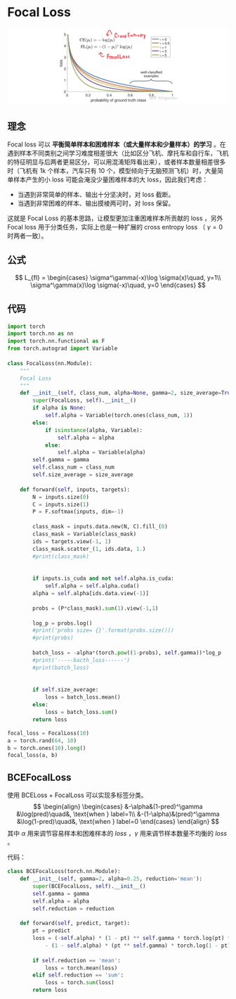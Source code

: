 # Focal Loss

![img1](img/1.jpg)

## 理念

Focal loss 可以 **平衡简单样本和困难样本（或大量样本和少量样本）的学习** 。在遇到样本不同类别之间学习难度相差很大（比如区分飞机、摩托车和自行车，飞机的特征明显与后两者更易区分，可以用混淆矩阵看出来），或者样本数量相差很多时（飞机有 1k 个样本，汽车只有 10 个，模型倾向于无脑预测飞机）时，大量简单样本产生的小 loss 可能会淹没少量困难样本的大 loss，因此我们考虑：

- 当遇到非常简单的样本、输出十分坚决时，对 loss 截断。
- 当遇到非常困难的样本、输出摸棱两可时，对 loss 保留。

这就是 Focal Loss 的基本思路，让模型更加注重困难样本所贡献的 loss ，另外 Focal loss 用于分类任务，实际上也是一种扩展的 cross entropy loss （ $\gamma=0$ 时两者一致）。

## 公式

$$
L_{fl} = 
\begin{cases}
\sigma^\gamma(-x)\log \sigma(x)\quad, y=1\\
\sigma^\gamma(x)\log \sigma(-x)\quad, y=0
\end{cases}
$$


## 代码

```python
import torch
import torch.nn as nn
import torch.nn.functional as F
from torch.autograd import Variable
 
class FocalLoss(nn.Module):
 	"""
 	Focal Loss
 	"""
    def __init__(self, class_num, alpha=None, gamma=2, size_average=True):
        super(FocalLoss, self).__init__()
        if alpha is None:
            self.alpha = Variable(torch.ones(class_num, 1))
        else:
            if isinstance(alpha, Variable):
                self.alpha = alpha
            else:
                self.alpha = Variable(alpha)
        self.gamma = gamma
        self.class_num = class_num
        self.size_average = size_average
 
    def forward(self, inputs, targets):
        N = inputs.size(0)
        C = inputs.size(1)
        P = F.softmax(inputs, dim=-1)
 
        class_mask = inputs.data.new(N, C).fill_(0)
        class_mask = Variable(class_mask)
        ids = targets.view(-1, 1)
        class_mask.scatter_(1, ids.data, 1.)
        #print(class_mask)
 
 
        if inputs.is_cuda and not self.alpha.is_cuda:
            self.alpha = self.alpha.cuda()
        alpha = self.alpha[ids.data.view(-1)]
 
        probs = (P*class_mask).sum(1).view(-1,1)
 
        log_p = probs.log()
        #print('probs size= {}'.format(probs.size()))
        #print(probs)
 
        batch_loss = -alpha*(torch.pow((1-probs), self.gamma))*log_p 
        #print('-----bacth_loss------')
        #print(batch_loss)
 
 
        if self.size_average:
            loss = batch_loss.mean()
        else:
            loss = batch_loss.sum()
        return loss
```

```python
focal_loss = FocalLoss(10)
a = torch.rand(64, 10)
b = torch.ones(10).long()
focal_loss(a, b)
```

## BCEFocalLoss

使用 BCELoss + FocalLoss 可以实现多标签分类。
$$
\begin{align}
\begin{cases}
&-\alpha&(1-pred)^\gamma &\log(pred)\quad&, \text{when } label=1\\
&-(1-\alpha)&(pred)^\gamma &\log(1-pred)\quad&, \text{when } label=0
\end{cases}
\end{align}
$$
其中 $\alpha$ 用来调节容易样本和困难样本的 $loss$ ，$\gamma$ 用来调节样本数量不均衡的 $loss$ 。

代码：

```python
class BCEFocalLoss(torch.nn.Module):
    def __init__(self, gamma=2, alpha=0.25, reduction='mean'):
        super(BCEFocalLoss, self).__init__()
        self.gamma = gamma
        self.alpha = alpha
        self.reduction = reduction
 
    def forward(self, predict, target):
        pt = predict
        loss = (-self.alpha) * (1 - pt) ** self.gamma * torch.log(pt) * target \
            - (1 - self.alpha) * (pt ** self.gamma) * torch.log(1 - pt) * (1 - target)
 
        if self.reduction == 'mean':
            loss = torch.mean(loss)
        elif self.reduction == 'sum':
            loss = torch.sum(loss)
        return loss
```

